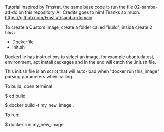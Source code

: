 Tutorial inspired by Fmstrat, the same base code to run the file 02-samba-ad-dc on this repository.
All Credits goes to him! Thanks so much.
https://github.com/Fmstrat/samba-domain

To create a Custom Image, create a folder called "build", inside create 2 files:

- Dockerfile
- init.sh

Dockerfile has instructions to select an image, for example ubuntu:latest, environment, apt install packages and in the end will catch the .init.sh file.

This init.sh file is an script that will auto-load when "docker run this_image" parsing parameters when calling.

To build, open terminal

$ cd build

$ docker build -t my_new_image .

To run:

$ docker run my_new_image

